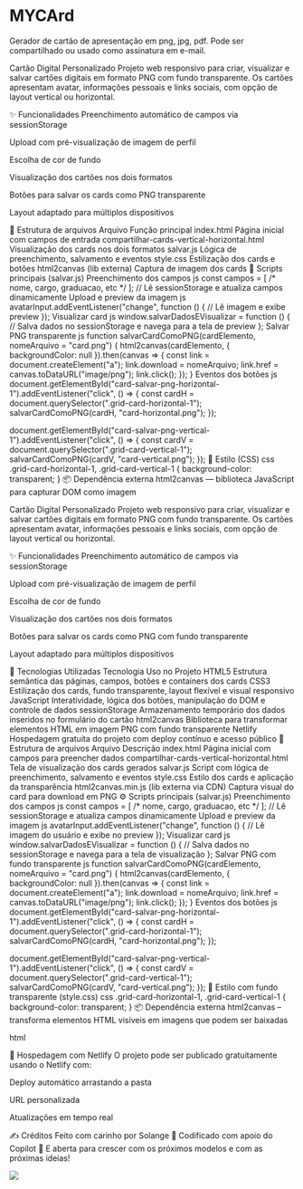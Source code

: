 # MYCArd
Gerador de cartão de apresentação em png, jpg, pdf. Pode ser compartilhado ou usado como assinatura em e-mail.

Cartão Digital Personalizado
Projeto web responsivo para criar, visualizar e salvar cartões digitais em formato PNG com fundo transparente. Os cartões apresentam avatar, informações pessoais e links sociais, com opção de layout vertical ou horizontal.

✨ Funcionalidades
Preenchimento automático de campos via sessionStorage

Upload com pré-visualização de imagem de perfil

Escolha de cor de fundo

Visualização dos cartões nos dois formatos

Botões para salvar os cards como PNG transparente

Layout adaptado para múltiplos dispositivos

📁 Estrutura de arquivos
Arquivo	Função principal
index.html	Página inicial com campos de entrada
compartilhar-cards-vertical-horizontal.html	Visualização dos cards nos dois formatos
salvar.js	Lógica de preenchimento, salvamento e eventos
style.css	Estilização dos cards e botões
html2canvas (lib externa)	Captura de imagem dos cards
🧠 Scripts principais (salvar.js)
Preenchimento dos campos
js
const campos = [ /* nome, cargo, graduacao, etc */ ];
// Lê sessionStorage e atualiza campos dinamicamente
Upload e preview da imagem
js
avatarInput.addEventListener("change", function () {
  // Lê imagem e exibe preview
});
Visualizar card
js
window.salvarDadosEVisualizar = function () {
  // Salva dados no sessionStorage e navega para a tela de preview
};
Salvar PNG transparente
js
function salvarCardComoPNG(cardElemento, nomeArquivo = "card.png") {
  html2canvas(cardElemento, {
    backgroundColor: null
  }).then(canvas => {
    const link = document.createElement("a");
    link.download = nomeArquivo;
    link.href = canvas.toDataURL("image/png");
    link.click();
  });
}
Eventos dos botões
js
document.getElementById("card-salvar-png-horizontal-1").addEventListener("click", () => {
  const cardH = document.querySelector(".grid-card-horizontal-1");
  salvarCardComoPNG(cardH, "card-horizontal.png");
});

document.getElementById("card-salvar-png-vertical-1").addEventListener("click", () => {
  const cardV = document.querySelector(".grid-card-vertical-1");
  salvarCardComoPNG(cardV, "card-vertical.png");
});
🧼 Estilo (CSS)
css
.grid-card-horizontal-1,
.grid-card-vertical-1 {
  background-color: transparent;
}
📦 Dependência externa
html2canvas — biblioteca JavaScript para capturar DOM como imagem

Cartão Digital Personalizado
Projeto web responsivo para criar, visualizar e salvar cartões digitais em formato PNG com fundo transparente. Os cartões apresentam avatar, informações pessoais e links sociais, com opção de layout vertical ou horizontal.

✨ Funcionalidades
Preenchimento automático de campos via sessionStorage

Upload com pré-visualização de imagem de perfil

Escolha de cor de fundo

Visualização dos cartões nos dois formatos

Botões para salvar os cards como PNG com fundo transparente

Layout adaptado para múltiplos dispositivos

🧰 Tecnologias Utilizadas
Tecnologia	Uso no Projeto
HTML5	Estrutura semântica das páginas, campos, botões e containers dos cards
CSS3	Estilização dos cards, fundo transparente, layout flexível e visual responsivo
JavaScript	Interatividade, lógica dos botões, manipulação do DOM e controle de dados
sessionStorage	Armazenamento temporário dos dados inseridos no formulário do cartão
html2canvas	Biblioteca para transformar elementos HTML em imagem PNG com fundo transparente
Netlify	Hospedagem gratuita do projeto com deploy contínuo e acesso público
📁 Estrutura de arquivos
Arquivo	Descrição
index.html	Página inicial com campos para preencher dados
compartilhar-cards-vertical-horizontal.html	Tela de visualização dos cards gerados
salvar.js	Script com lógica de preenchimento, salvamento e eventos
style.css	Estilo dos cards e aplicação da transparência
html2canvas.min.js (lib externa via CDN)	Captura visual do card para download em PNG
⚙️ Scripts principais (salvar.js)
Preenchimento dos campos
js
const campos = [ /* nome, cargo, graduacao, etc */ ];
// Lê sessionStorage e atualiza campos dinamicamente
Upload e preview da imagem
js
avatarInput.addEventListener("change", function () {
  // Lê imagem do usuário e exibe no preview
});
Visualizar card
js
window.salvarDadosEVisualizar = function () {
  // Salva dados no sessionStorage e navega para a tela de visualização
};
Salvar PNG com fundo transparente
js
function salvarCardComoPNG(cardElemento, nomeArquivo = "card.png") {
  html2canvas(cardElemento, {
    backgroundColor: null
  }).then(canvas => {
    const link = document.createElement("a");
    link.download = nomeArquivo;
    link.href = canvas.toDataURL("image/png");
    link.click();
  });
}
Eventos dos botões
js
document.getElementById("card-salvar-png-horizontal-1").addEventListener("click", () => {
  const cardH = document.querySelector(".grid-card-horizontal-1");
  salvarCardComoPNG(cardH, "card-horizontal.png");
});

document.getElementById("card-salvar-png-vertical-1").addEventListener("click", () => {
  const cardV = document.querySelector(".grid-card-vertical-1");
  salvarCardComoPNG(cardV, "card-vertical.png");
});
🎨 Estilo com fundo transparente (style.css)
css
.grid-card-horizontal-1,
.grid-card-vertical-1 {
  background-color: transparent;
}
📦 Dependência externa
html2canvas – transforma elementos HTML visíveis em imagens que podem ser baixadas

html
<script src="https://cdn.jsdelivr.net/npm/html2canvas@1.4.1/dist/html2canvas.min.js"></script>
🚀 Hospedagem com Netlify
O projeto pode ser publicado gratuitamente usando o Netlify com:

Deploy automático arrastando a pasta

URL personalizada

Atualizações em tempo real

✍️ Créditos
Feito com carinho por Solange 🌻 Codificado com apoio do Copilot 💙 E aberta para crescer com os próximos modelos e com as próximas ideias!

<img src="https://solmorcillo.com.br/](https://solmorcillo.com.br/imgs_public/logo_SM.jpg">
